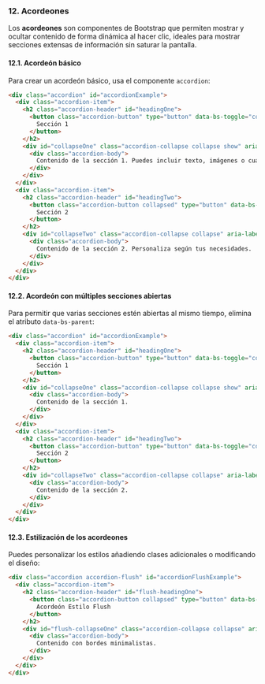 ### 12. Acordeones  

Los **acordeones** son componentes de Bootstrap que permiten mostrar y ocultar contenido de forma dinámica al hacer clic, ideales para mostrar secciones extensas de información sin saturar la pantalla.  

#### **12.1. Acordeón básico**  
Para crear un acordeón básico, usa el componente `accordion`:  
```html
<div class="accordion" id="accordionExample">
  <div class="accordion-item">
    <h2 class="accordion-header" id="headingOne">
      <button class="accordion-button" type="button" data-bs-toggle="collapse" data-bs-target="#collapseOne" aria-expanded="true" aria-controls="collapseOne">
        Sección 1
      </button>
    </h2>
    <div id="collapseOne" class="accordion-collapse collapse show" aria-labelledby="headingOne" data-bs-parent="#accordionExample">
      <div class="accordion-body">
        Contenido de la sección 1. Puedes incluir texto, imágenes o cualquier otro elemento.
      </div>
    </div>
  </div>
  <div class="accordion-item">
    <h2 class="accordion-header" id="headingTwo">
      <button class="accordion-button collapsed" type="button" data-bs-toggle="collapse" data-bs-target="#collapseTwo" aria-expanded="false" aria-controls="collapseTwo">
        Sección 2
      </button>
    </h2>
    <div id="collapseTwo" class="accordion-collapse collapse" aria-labelledby="headingTwo" data-bs-parent="#accordionExample">
      <div class="accordion-body">
        Contenido de la sección 2. Personaliza según tus necesidades.
      </div>
    </div>
  </div>
</div>
```  

#### **12.2. Acordeón con múltiples secciones abiertas**  
Para permitir que varias secciones estén abiertas al mismo tiempo, elimina el atributo `data-bs-parent`:  
```html
<div class="accordion" id="accordionExample">
  <div class="accordion-item">
    <h2 class="accordion-header" id="headingOne">
      <button class="accordion-button" type="button" data-bs-toggle="collapse" data-bs-target="#collapseOne" aria-expanded="true" aria-controls="collapseOne">
        Sección 1
      </button>
    </h2>
    <div id="collapseOne" class="accordion-collapse collapse show" aria-labelledby="headingOne">
      <div class="accordion-body">
        Contenido de la sección 1.
      </div>
    </div>
  </div>
  <div class="accordion-item">
    <h2 class="accordion-header" id="headingTwo">
      <button class="accordion-button" type="button" data-bs-toggle="collapse" data-bs-target="#collapseTwo" aria-expanded="true" aria-controls="collapseTwo">
        Sección 2
      </button>
    </h2>
    <div id="collapseTwo" class="accordion-collapse collapse" aria-labelledby="headingTwo">
      <div class="accordion-body">
        Contenido de la sección 2.
      </div>
    </div>
  </div>
</div>
```  

#### **12.3. Estilización de los acordeones**  
Puedes personalizar los estilos añadiendo clases adicionales o modificando el diseño:  
```html
<div class="accordion accordion-flush" id="accordionFlushExample">
  <div class="accordion-item">
    <h2 class="accordion-header" id="flush-headingOne">
      <button class="accordion-button collapsed" type="button" data-bs-toggle="collapse" data-bs-target="#flush-collapseOne" aria-expanded="false" aria-controls="flush-collapseOne">
        Acordeón Estilo Flush
      </button>
    </h2>
    <div id="flush-collapseOne" class="accordion-collapse collapse" aria-labelledby="flush-headingOne" data-bs-parent="#accordionFlushExample">
      <div class="accordion-body">
        Contenido con bordes minimalistas.
      </div>
    </div>
  </div>
</div>
```  

